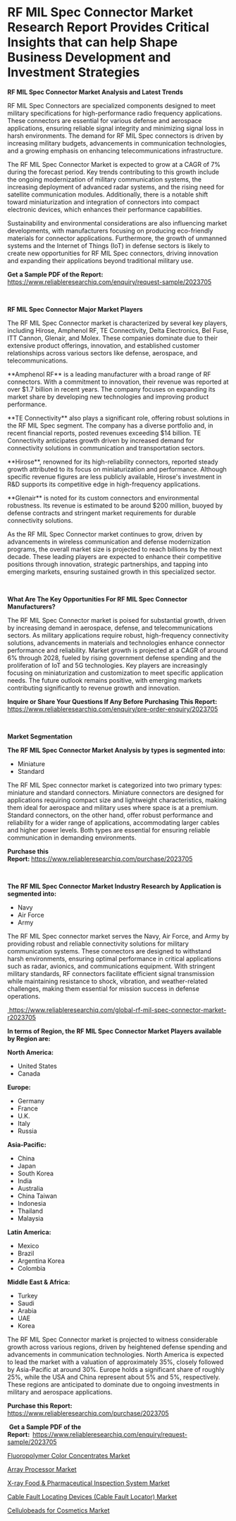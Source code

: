 <p><h1>RF MIL Spec Connector Market Research Report Provides Critical Insights that can help Shape Business Development and Investment Strategies</h1></p><p><strong>RF MIL Spec Connector Market Analysis and Latest Trends</strong></p>
<p><p>RF MIL Spec Connectors are specialized components designed to meet military specifications for high-performance radio frequency applications. These connectors are essential for various defense and aerospace applications, ensuring reliable signal integrity and minimizing signal loss in harsh environments. The demand for RF MIL Spec connectors is driven by increasing military budgets, advancements in communication technologies, and a growing emphasis on enhancing telecommunications infrastructure.</p><p>The RF MIL Spec Connector Market is expected to grow at a CAGR of 7% during the forecast period. Key trends contributing to this growth include the ongoing modernization of military communication systems, the increasing deployment of advanced radar systems, and the rising need for satellite communication modules. Additionally, there is a notable shift toward miniaturization and integration of connectors into compact electronic devices, which enhances their performance capabilities. </p><p>Sustainability and environmental considerations are also influencing market developments, with manufacturers focusing on producing eco-friendly materials for connector applications. Furthermore, the growth of unmanned systems and the Internet of Things (IoT) in defense sectors is likely to create new opportunities for RF MIL Spec connectors, driving innovation and expanding their applications beyond traditional military use.</p></p>
<p><strong>Get a Sample PDF of the Report:&nbsp;</strong> <a href="https://www.reliableresearchiq.com/enquiry/request-sample/2023705?utm_campaign=1087&utm_medium=2&utm_source=Github&utm_content=ia&utm_term=30102024&utm_id=rf-mil-spec-connector">https://www.reliableresearchiq.com/enquiry/request-sample/2023705</a></p>
<p>&nbsp;</p>
<p><strong>RF MIL Spec Connector Major Market Players</strong></p>
<p><p>The RF MIL Spec Connector market is characterized by several key players, including Hirose, Amphenol RF, TE Connectivity, Delta Electronics, Bel Fuse, ITT Cannon, Glenair, and Molex. These companies dominate due to their extensive product offerings, innovation, and established customer relationships across various sectors like defense, aerospace, and telecommunications.</p><p>**Amphenol RF** is a leading manufacturer with a broad range of RF connectors. With a commitment to innovation, their revenue was reported at over $1.7 billion in recent years. The company focuses on expanding its market share by developing new technologies and improving product performance.</p><p>**TE Connectivity** also plays a significant role, offering robust solutions in the RF MIL Spec segment. The company has a diverse portfolio and, in recent financial reports, posted revenues exceeding $14 billion. TE Connectivity anticipates growth driven by increased demand for connectivity solutions in communication and transportation sectors.</p><p>**Hirose**, renowned for its high-reliability connectors, reported steady growth attributed to its focus on miniaturization and performance. Although specific revenue figures are less publicly available, Hirose's investment in R&D supports its competitive edge in high-frequency applications.</p><p>**Glenair** is noted for its custom connectors and environmental robustness. Its revenue is estimated to be around $200 million, buoyed by defense contracts and stringent market requirements for durable connectivity solutions.</p><p>As the RF MIL Spec Connector market continues to grow, driven by advancements in wireless communication and defense modernization programs, the overall market size is projected to reach billions by the next decade. These leading players are expected to enhance their competitive positions through innovation, strategic partnerships, and tapping into emerging markets, ensuring sustained growth in this specialized sector.</p></p>
<p>&nbsp;</p>
<p><strong>What Are The Key Opportunities For RF MIL Spec Connector Manufacturers?</strong></p>
<p><p>The RF MIL Spec Connector market is poised for substantial growth, driven by increasing demand in aerospace, defense, and telecommunications sectors. As military applications require robust, high-frequency connectivity solutions, advancements in materials and technologies enhance connector performance and reliability. Market growth is projected at a CAGR of around 6% through 2028, fueled by rising government defense spending and the proliferation of IoT and 5G technologies. Key players are increasingly focusing on miniaturization and customization to meet specific application needs. The future outlook remains positive, with emerging markets contributing significantly to revenue growth and innovation.</p></p>
<p><strong>Inquire or Share Your Questions If Any Before Purchasing This Report:</strong> <a href="https://www.reliableresearchiq.com/enquiry/pre-order-enquiry/2023705?utm_campaign=1087&utm_medium=2&utm_source=Github&utm_content=ia&utm_term=30102024&utm_id=rf-mil-spec-connector">https://www.reliableresearchiq.com/enquiry/pre-order-enquiry/2023705</a></p>
<p>&nbsp;</p>
<p><strong>Market Segmentation</strong></p>
<p><strong>The RF MIL Spec Connector Market Analysis by types is segmented into:</strong></p>
<p><ul><li>Miniature</li><li>Standard</li></ul></p>
<p><p>The RF MIL Spec connector market is categorized into two primary types: miniature and standard connectors. Miniature connectors are designed for applications requiring compact size and lightweight characteristics, making them ideal for aerospace and military uses where space is at a premium. Standard connectors, on the other hand, offer robust performance and reliability for a wider range of applications, accommodating larger cables and higher power levels. Both types are essential for ensuring reliable communication in demanding environments.</p></p>
<p><strong>Purchase this Report:&nbsp;</strong><a href="https://www.reliableresearchiq.com/purchase/2023705?utm_campaign=1087&utm_medium=2&utm_source=Github&utm_content=ia&utm_term=30102024&utm_id=rf-mil-spec-connector">https://www.reliableresearchiq.com/purchase/2023705</a></p>
<p>&nbsp;</p>
<p><strong>The RF MIL Spec Connector Market Industry Research by Application is segmented into:</strong></p>
<p><ul><li>Navy</li><li>Air Force</li><li>Army</li></ul></p>
<p><p>The RF MIL Spec connector market serves the Navy, Air Force, and Army by providing robust and reliable connectivity solutions for military communication systems. These connectors are designed to withstand harsh environments, ensuring optimal performance in critical applications such as radar, avionics, and communications equipment. With stringent military standards, RF connectors facilitate efficient signal transmission while maintaining resistance to shock, vibration, and weather-related challenges, making them essential for mission success in defense operations.</p></p>
<p><a href="https://www.reliableresearchiq.com/global-rf-mil-spec-connector-market-r2023705?utm_campaign=1087&utm_medium=2&utm_source=Github&utm_content=ia&utm_term=30102024&utm_id=rf-mil-spec-connector">&nbsp;https://www.reliableresearchiq.com/global-rf-mil-spec-connector-market-r2023705</a></p>
<p><strong>In terms of Region, the RF MIL Spec Connector Market Players available by Region are:</strong></p>
<p>
    <p> <strong> North America: </strong>
        <ul>
            <li>United States</li>
            <li>Canada</li>
        </ul>
        </p> 
    <p> <strong> Europe: </strong>
        <ul>
            <li>Germany</li>
            <li>France</li>
            <li>U.K.</li>
            <li>Italy</li>
            <li>Russia</li>
        </ul>
        </p> 
    <p> <strong> Asia-Pacific: </strong>
        <ul>
            <li>China</li>
            <li>Japan</li>
            <li>South Korea</li>
            <li>India</li>
            <li>Australia</li>
            <li>China Taiwan</li>
            <li>Indonesia</li>
            <li>Thailand</li>
            <li>Malaysia</li>
        </ul>
        </p> 
    <p> <strong> Latin America: </strong>
        <ul>
            <li>Mexico</li>
            <li>Brazil</li>
            <li>Argentina Korea</li>
            <li>Colombia</li>
        </ul>
        </p> 
    <p> <strong> Middle East & Africa: </strong>
        <ul>
            <li>Turkey</li>
            <li>Saudi</li>
            <li>Arabia</li>
            <li>UAE</li>
            <li>Korea</li>
        </ul>
    </p>
    </p>
<p><p>The RF MIL Spec Connector market is projected to witness considerable growth across various regions, driven by heightened defense spending and advancements in communication technologies. North America is expected to lead the market with a valuation of approximately 35%, closely followed by Asia-Pacific at around 30%. Europe holds a significant share of roughly 25%, while the USA and China represent about 5% and 5%, respectively. These regions are anticipated to dominate due to ongoing investments in military and aerospace applications.</p></p>
<p><strong>Purchase this Report: </strong><a href="https://www.reliableresearchiq.com/purchase/2023705?utm_campaign=1087&utm_medium=2&utm_source=Github&utm_content=ia&utm_term=30102024&utm_id=rf-mil-spec-connector">https://www.reliableresearchiq.com/purchase/2023705</a></p>
<p>&nbsp;<strong>Get a Sample PDF of the Report:&nbsp;&nbsp;</strong><a href="https://www.reliableresearchiq.com/enquiry/request-sample/2023705?utm_campaign=1087&utm_medium=2&utm_source=Github&utm_content=ia&utm_term=30102024&utm_id=rf-mil-spec-connector">https://www.reliableresearchiq.com/enquiry/request-sample/2023705</a></p>
<p><strong></strong></p>
<p><p><a href="https://www.linkedin.com/pulse/consumer-behavior-shifts-fluoropolymer-color-concentrates-sl6dc?utm_campaign=1087&utm_medium=2&utm_source=Github&utm_content=ia&utm_term=30102024&utm_id=rf-mil-spec-connector">Fluoropolymer Color Concentrates Market</a></p><p><a href="https://github.com/vitacbq/Market-Research-Report-List-1/blob/main/array-processor-market.md?utm_campaign=1087&utm_medium=2&utm_source=Github&utm_content=ia&utm_term=30102024&utm_id=rf-mil-spec-connector">Array Processor Market</a></p><p><a href="https://issuu.com/reportprime-2/docs/x-ray-food-pharmaceutical-inspectio_56515a060fcaaf?utm_campaign=1087&utm_medium=2&utm_source=Github&utm_content=ia&utm_term=30102024&utm_id=rf-mil-spec-connector">X-ray Food & Pharmaceutical Inspection System Market</a></p><p><a href="https://issuu.com/reportprime-2/docs/cable-fault-locating-devices-cable-_1e28799810744c?utm_campaign=1087&utm_medium=2&utm_source=Github&utm_content=ia&utm_term=30102024&utm_id=rf-mil-spec-connector">Cable Fault Locating Devices (Cable Fault Locator) Market</a></p><p><a href="https://www.linkedin.com/pulse/unveiling-market-trends-global-cellulobeads-cosmetics-growth-gcg1c?utm_campaign=1087&utm_medium=2&utm_source=Github&utm_content=ia&utm_term=30102024&utm_id=rf-mil-spec-connector">Cellulobeads for Cosmetics Market</a></p></p>